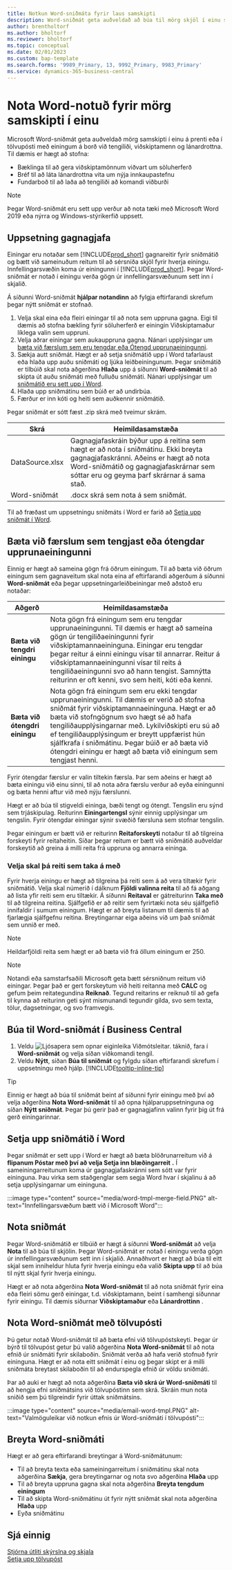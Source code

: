 ```yaml
---
title: Notkun Word-sniðmáta fyrir laus samskipti
description: Word-sniðmát geta auðveldað að búa til mörg skjöl í einu sem eru sérsniðin fyrir tilteknar einingar.
author: brentholtorf
ms.author: bholtorf
ms.reviewer: bholtorf
ms.topic: conceptual
ms.date: 02/01/2023
ms.custom: bap-template
ms.search.forms: '9989_Primary, 13, 9992_Primary, 9983_Primary'
ms.service: dynamics-365-business-central
---
```


# <a name="use-word-templates-for-bulk-communication"></a>Nota Word-notuð fyrir mörg samskipti í einu

Microsoft Word-sniðmát geta auðveldað mörg samskipti í einu á prenti eða í tölvupósti með einingum á borð við tengiliði, viðskiptamenn og lánardrottna. Til dæmis er hægt að stofna:

* Bæklinga til að gera viðskiptamönnum viðvart um söluherferð
* Bréf til að láta lánardrottna vita um nýja innkaupastefnu
* Fundarboð til að laða að tengiliði að komandi viðburði

> [!NOTE]
> Þegar Word-sniðmát eru sett upp verður að nota tæki með Microsoft Word 2019 eða nýrra og Windows-stýrikerfið uppsett.

## <a name="set-up-the-source-of-data"></a>Uppsetning gagnagjafa

Einingar eru notaðar sem [!INCLUDE[prod_short](includes/prod_short.md)] gagnareitir fyrir sniðmátið og bætt við sameinuðum reitum til að sérsníða skjöl fyrir hverja einingu. Innfellingarsvæðin koma úr einingunni í [!INCLUDE[prod_short](includes/prod_short.md)]. Þegar Word-sniðmát er notað í einingu verða gögn úr innfellingarsvæðunum sett inn í skjalið.

Á síðunni Word-sniðmát **hjálpar notandinn** að fylgja eftirfarandi skrefum þegar nýtt sniðmát er stofnað.

1. Velja skal eina eða fleiri einingar til að nota sem uppruna gagna. Eigi til dæmis að stofna bækling fyrir söluherferð er einingin Viðskiptamaður líklega valin sem uppruni.
2. Velja aðrar einingar sem aukauppruna gagna. Nánari upplýsingar um [bæta við færslum sem eru tengdar eða Ótengd upprunaeiningunni](#add-entries-that-are-related-or-unrelated-to-the-source-entity).
3. Sækja autt sniðmát. Hægt er að setja sniðmátið upp í Word tafarlaust eða hlaða upp auðu sniðmáti og ljúka leiðbeiningunum. Þegar sniðmátið er tilbúið skal nota aðgerðina **Hlaða** upp á síðunni **Word-sniðmát** til að skipta út auðu sniðmáti með fulluðu sniðmáti. Nánari upplýsingar um [sniðmátið eru sett upp í Word](#set-up-the-template-in-word).
4. Hlaða upp sniðmátinu sem búið er að undirbúa.
5. Færður er inn kóti og heiti sem auðkennir sniðmátið.

Þegar sniðmát er sótt fæst .zip skrá með tveimur skrám.

|Skrá  |Heimildasamstæða  |
|---------|---------|
|DataSource.xlsx     | Gagnagjafaskráin býður upp á reitina sem hægt er að nota í sniðmátinu. Ekki breyta gagnagjafaskránni. Aðeins er hægt að nota Word-sniðmátið og gagnagjafaskrárnar sem sóttar eru og geyma þarf skrárnar á sama stað.     |
|Word-sniðmát     | .docx skrá sem nota á sem sniðmát.        |

Til að fræðast um uppsetningu sniðmáts í Word er farið að [Setja upp sniðmát í Word](#set-up-the-template-in-word).

## <a name="add-entries-that-are-related-or-unrelated-to-the-source-entity"></a>Bæta við færslum sem tengjast eða ótengdar upprunaeiningunni

Einnig er hægt að sameina gögn frá öðrum einingum. Til að bæta við öðrum einingum sem gagnaveitum skal nota eina af eftirfarandi aðgerðum á síðunni **Word-sniðmát** eða þegar uppsetningarleiðbeiningar með aðstoð eru notaðar:

|Aðgerð  |Heimildasamstæða  |
|---------|---------|
|**Bæta við tengdri einingu**  | Nota gögn frá einingum sem eru tengdar upprunaeiningunni. Til dæmis er hægt að sameina gögn úr tengiliðaeiningunni fyrir viðskiptamannaeininguna. Einingar eru tengdar þegar reitur á einni einingu vísar til annarrar. Reitur á viðskiptamannaeiningunni vísar til reits á tengiliðaeiningunni svo að hann tengist. Samnýtta reiturinn er oft kenni, svo sem heiti, kóti eða kenni.        |
|**Bæta við ótengdri einingu**| Nota gögn frá einingum sem eru ekki tengdar upprunaeiningunni. Til dæmis er verið að stofna sniðmát fyrir viðskiptamannaeininguna. Hægt er að bæta við stofngögnum svo hægt sé að hafa tengiliðaupplýsingarnar með. Lykilviðskipti eru sú að ef tengiliðaupplýsingum er breytt uppfærist hún sjálfkrafa í sniðmátinu. Þegar búið er að bæta við ótengdri einingu er hægt að bæta við einingum sem tengjast henni.         |

Fyrir ótengdar færslur er valin tiltekin færsla. Þar sem aðeins er hægt að bæta einingu við einu sinni, til að nota aðra færslu verður að eyða einingunni og bæta henni aftur við með nýju færslunni.

Hægt er að búa til stigveldi eininga, bæði tengt og ótengt. Tengslin eru sýnd sem trjáskipulag. Reiturinn **Einingartengsl** sýnir einnig upplýsingar um tengslin. Fyrir ótengdar einingar sýnir svæðið færsluna sem stofnar tengslin.

Þegar einingum er bætt við er reiturinn **Reitaforskeyti** notaður til að tilgreina forskeyti fyrir reitaheitin. Síðar þegar reitum er bætt við sniðmátið auðveldar forskeytið að greina á milli reita frá uppruna og annarra eininga.

### <a name="select-the-fields-to-include"></a>Velja skal þá reiti sem taka á með

Fyrir hverja einingu er hægt að tilgreina þá reiti sem á að vera tiltækir fyrir sniðmátið. Velja skal númerið í dálknum **Fjöldi valinna reita** til að fá aðgang að lista yfir reiti sem eru tiltækir. Á síðunni **Reitaval** er gátreiturinn **Taka með** til að tilgreina reitina. Sjálfgefið er að reitir sem fyrirtæki nota séu sjálfgefið innifaldir í sumum einingum. Hægt er að breyta listanum til dæmis til að fjarlægja sjálfgefnu reitina. Breytingarnar eiga aðeins við um það sniðmát sem unnið er með.

> [!NOTE]
> Heildarfjöldi reita sem hægt er að bæta við frá öllum einingum er 250.

> [!NOTE]
> Notandi eða samstarfsaðili Microsoft geta bætt sérsniðnum reitum við einingar. Þegar það er gert forskeytum við heiti reitanna með **CALC** og gefum þeim reitategundina **Reiknað**. Tegund reitarins er reiknuð til að gefa til kynna að reiturinn geti sýnt mismunandi tegundir gilda, svo sem texta, tölur, dagsetningar, og svo framvegis.

## <a name="to-create-a-word-template-in-business-central"></a>Búa til Word-sniðmát í Business Central

1. Veldu ![Ljósapera sem opnar eiginleika Viðmótsleitar.](media/ui-search/search_small.png "Segðu mér hvað þú vilt gera") táknið, fara í **Word-sniðmát** og velja síðan viðkomandi tengil.
2. Veldu **Nýtt**, síðan **Búa til sniðmát** og fylgdu síðan eftirfarandi skrefum í uppsetningu með hjálp. [!INCLUDE[tooltip-inline-tip](includes/tooltip-inline-tip_md.md)]

> [!TIP]
> Einnig er hægt að búa til sniðmát beint af síðunni fyrir einingu með því að velja aðgerðina **Nota Word-sniðmát** til að opna hjálparuppsetninguna og síðan **Nýtt sniðmát**. Þegar þú gerir það er gagnagjafinn valinn fyrir þig út frá gerð einingarinnar.

## <a name="set-up-the-template-in-word"></a>Setja upp sniðmátið í Word

Þegar sniðmát er sett upp í Word er hægt að bæta blöðrunarreitum við á **flipanum Póstar með því að velja Setja inn blæðingarreit**  **.** Í sameiningarreitunum koma úr gagnagjafaskránni sem sótt var fyrir eininguna. Þau virka sem staðgenglar sem segja Word hvar í skjalinu á að setja upplýsingarnar um eininguna.

:::image type="content" source="media/word-tmpl-merge-field.PNG" alt-text="Innfellingarsvæðum bætt við í Microsoft Word":::

## <a name="apply-a-template"></a>Nota sniðmát

Þegar Word-sniðmátið er tilbúið er hægt á síðunni **Word-sniðmát** að velja **Nota** til að búa til skjölin. Þegar Word-sniðmát er notað í einingu verða gögn úr innfellingarsvæðunum sett inn í skjalið. Annaðhvort er hægt að búa til eitt skjal sem inniheldur hluta fyrir hverja einingu eða valið **Skipta upp** til að búa til nýtt skjal fyrir hverja einingu.

Hægt er að nota aðgerðina **Nota Word-sniðmát** til að nota sniðmát fyrir eina eða fleiri sömu gerð einingar, t.d. viðskiptamann, beint í samhengi síðunnar fyrir einingu. Til dæmis síðurnar **Viðskiptamaður** eða **Lánardrottinn** .

## <a name="use-word-templates-with-email"></a>Nota Word-sniðmát með tölvupósti

Þú getur notað Word-sniðmát til að bæta efni við tölvupóstskeyti. Þegar úr býrð til tölvupóst getur þú valið aðgerðina **Nota Word-sniðmát** til að nota efnið úr sniðmáti fyrir skilaboðin. Sniðmát verða að hafa verið stofnuð fyrir eininguna. Hægt er að nota eitt sniðmát í einu og þegar skipt er á milli sniðmáta breytast skilaboðin til að endurspegla efnið úr völdu sniðmáti.

Þar að auki er hægt að nota aðgerðina **Bæta við skrá úr Word-sniðmáti** til að hengja efni sniðmátsins við tölvupóstinn sem skrá. Skráin mun nota sniðið sem þú tilgreindir fyrir úttak sniðmátsins.

:::image type="content" source="media/email-word-tmpl.PNG" alt-text="Valmöguleikar við notkun efnis úr Word-sniðmáti í tölvupósti":::

## <a name="edit-a-word-template"></a>Breyta Word-sniðmáti

Hægt er að gera eftirfarandi breytingar á Word-sniðmátunum:

* Til að breyta texta eða sameiningarreitum í sniðmátinu skal nota aðgerðina **Sækja**, gera breytingarnar og nota svo aðgerðina **Hlaða** upp
* Til að breyta uppruna gagna skal nota aðgerðina **Breyta tengdum einingum** 
* Til að skipta Word-sniðmátinu út fyrir nýtt sniðmát skal nota aðgerðina **Hlaða** upp
* Eyða sniðmátinu

## <a name="see-also"></a>Sjá einnig

[Stjórna útliti skýrslna og skjala](ui-manage-report-layouts.md)  
[Setja upp tölvupóst](admin-how-setup-email.md)  
